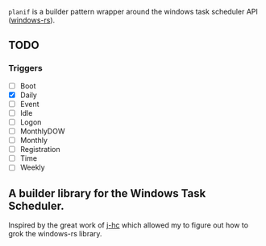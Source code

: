 `planif` is a builder pattern wrapper around the windows task scheduler API ([windows-rs](https://github.com/microsoft/windows-rs)).
## TODO
### Triggers
- [ ] Boot 
- [x] Daily 
- [ ] Event 
- [ ] Idle 
- [ ] Logon 
- [ ] MonthlyDOW 
- [ ] Monthly 
- [ ] Registration 
- [ ] Time 
- [ ] Weekly 

## A builder library for the Windows Task Scheduler.

Inspired by the great work of [j-hc](https://github.com/j-hc/windows-taskscheduler-api-rust) which allowed my to figure out how to grok the windows-rs library.
